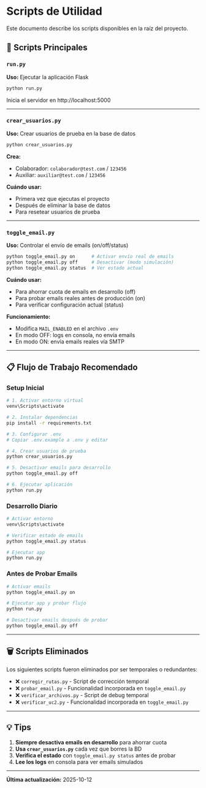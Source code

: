# Scripts de Utilidad

Este documento describe los scripts disponibles en la raíz del proyecto.

## 🚀 Scripts Principales

### `run.py`
**Uso:** Ejecutar la aplicación Flask

```bash
python run.py
```

Inicia el servidor en http://localhost:5000

---

### `crear_usuarios.py`
**Uso:** Crear usuarios de prueba en la base de datos

```bash
python crear_usuarios.py
```

**Crea:**
- Colaborador: `colaborador@test.com` / `123456`
- Auxiliar: `auxiliar@test.com` / `123456`

**Cuándo usar:**
- Primera vez que ejecutas el proyecto
- Después de eliminar la base de datos
- Para resetear usuarios de prueba

---

### `toggle_email.py`
**Uso:** Controlar el envío de emails (on/off/status)

```bash
python toggle_email.py on      # Activar envío real de emails
python toggle_email.py off     # Desactivar (modo simulación)
python toggle_email.py status  # Ver estado actual
```

**Cuándo usar:**
- Para ahorrar cuota de emails en desarrollo (off)
- Para probar emails reales antes de producción (on)
- Para verificar configuración actual (status)

**Funcionamiento:**
- Modifica `MAIL_ENABLED` en el archivo `.env`
- En modo OFF: logs en consola, no envía emails
- En modo ON: envía emails reales vía SMTP

---

## 📋 Flujo de Trabajo Recomendado

### Setup Inicial
```bash
# 1. Activar entorno virtual
venv\Scripts\activate

# 2. Instalar dependencias
pip install -r requirements.txt

# 3. Configurar .env
# Copiar .env.example a .env y editar

# 4. Crear usuarios de prueba
python crear_usuarios.py

# 5. Desactivar emails para desarrollo
python toggle_email.py off

# 6. Ejecutar aplicación
python run.py
```

### Desarrollo Diario
```bash
# Activar entorno
venv\Scripts\activate

# Verificar estado de emails
python toggle_email.py status

# Ejecutar app
python run.py
```

### Antes de Probar Emails
```bash
# Activar emails
python toggle_email.py on

# Ejecutar app y probar flujo
python run.py

# Desactivar emails después de probar
python toggle_email.py off
```

---

## 🗑️ Scripts Eliminados

Los siguientes scripts fueron eliminados por ser temporales o redundantes:

- ❌ `corregir_rutas.py` - Script de corrección temporal
- ❌ `probar_email.py` - Funcionalidad incorporada en `toggle_email.py`
- ❌ `verificar_archivos.py` - Script de debug temporal
- ❌ `verificar_uc2.py` - Funcionalidad incorporada en `toggle_email.py`

---

## 💡 Tips

1. **Siempre desactiva emails en desarrollo** para ahorrar cuota
2. **Usa `crear_usuarios.py`** cada vez que borres la BD
3. **Verifica el estado** con `toggle_email.py status` antes de probar
4. **Lee los logs** en consola para ver emails simulados

---

**Última actualización:** 2025-10-12

